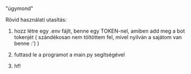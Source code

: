"úgymond" 

Rövid használati utasítás:

1. hozz létre egy .env fájlt, benne egy TOKEN-nel, amiben add meg a bot tokenjét ( szándékosan nem töltöttem fel, mivel nyilván a sajátom van benne :') )

2. futtasd le a programot a main.py segítségével

3. hf! 